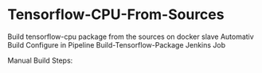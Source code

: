 # Tensorflow-CPU-From-Sources
Build tensorflow-cpu package from the sources on docker slave
Automativ Build Configure in Pipeline Build-Tensorflow-Package Jenkins Job

Manual Build Steps:
